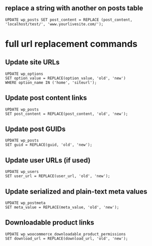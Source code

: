 ## replace a string with another on posts table
```
UPDATE wp_posts SET post_content = REPLACE (post_content, 'localhost/test/', 'www.yourlivesite.com/');
```

# full url replacement commands
## Update site URLs
```
UPDATE wp_options
SET option_value = REPLACE(option_value, 'old', 'new')
WHERE option_name IN ('home', 'siteurl');
```

## Update post content links
```
UPDATE wp_posts
SET post_content = REPLACE(post_content, 'old', 'new');
```

## Update post GUIDs
```
UPDATE wp_posts
SET guid = REPLACE(guid, 'old', 'new');
```

## Update user URLs (if used)
```
UPDATE wp_users
SET user_url = REPLACE(user_url, 'old', 'new');
```

## Update serialized and plain-text meta values
```
UPDATE wp_postmeta
SET meta_value = REPLACE(meta_value, 'old', 'new');
```

## Downloadable product links
```
UPDATE wp_woocommerce_downloadable_product_permissions
SET download_url = REPLACE(download_url, 'old', 'new');
```


